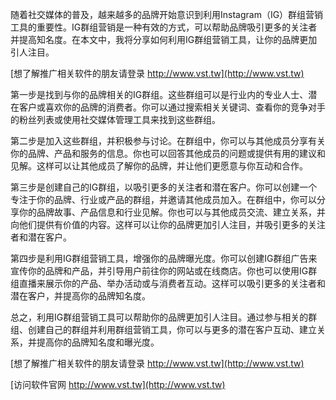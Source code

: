 随着社交媒体的普及，越来越多的品牌开始意识到利用Instagram（IG）群组营销工具的重要性。IG群组营销是一种有效的方式，可以帮助品牌吸引更多的关注者并提高知名度。在本文中，我将分享如何利用IG群组营销工具，让你的品牌更加引人注目。

[想了解推广相关软件的朋友请登录 http://www.vst.tw](http://www.vst.tw)

第一步是找到与你的品牌相关的IG群组。这些群组可以是行业内的专业人士、潜在客户或喜欢你的品牌的消费者。你可以通过搜索相关关键词、查看你的竞争对手的粉丝列表或使用社交媒体管理工具来找到这些群组。

第二步是加入这些群组，并积极参与讨论。在群组中，你可以与其他成员分享有关你的品牌、产品和服务的信息。你也可以回答其他成员的问题或提供有用的建议和见解。这样可以让其他成员了解你的品牌，并让他们更愿意与你互动和合作。

第三步是创建自己的IG群组，以吸引更多的关注者和潜在客户。你可以创建一个专注于你的品牌、行业或产品的群组，并邀请其他成员加入。在群组中，你可以分享你的品牌故事、产品信息和行业见解。你也可以与其他成员交流、建立关系，并向他们提供有价值的内容。这样可以让你的品牌更加引人注目，并吸引更多的关注者和潜在客户。

第四步是利用IG群组营销工具，增强你的品牌曝光度。你可以创建IG群组广告来宣传你的品牌和产品，并引导用户前往你的网站或在线商店。你也可以使用IG群组直播来展示你的产品、举办活动或与消费者互动。这样可以吸引更多的关注者和潜在客户，并提高你的品牌知名度。

总之，利用IG群组营销工具可以帮助你的品牌更加引人注目。通过参与相关的群组、创建自己的群组并利用群组营销工具，你可以与更多的潜在客户互动、建立关系，并提高你的品牌知名度和曝光度。

[想了解推广相关软件的朋友请登录 http://www.vst.tw](http://www.vst.tw)


[访问软件官网 http://www.vst.tw](http://www.vst.tw)
